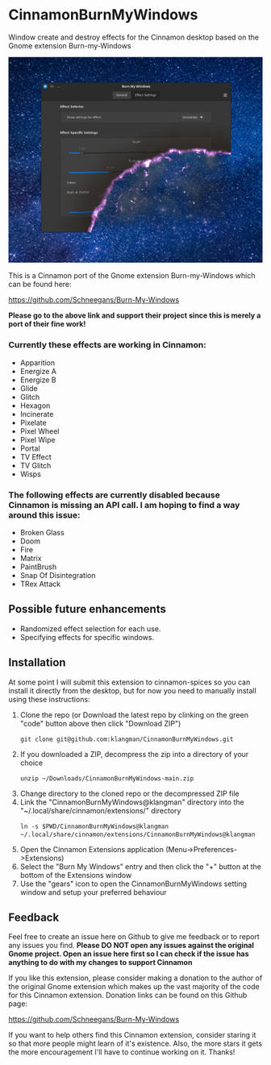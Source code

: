 # CinnamonBurnMyWindows

Window create and destroy effects for the Cinnamon desktop based on the Gnome extension Burn-my-Windows

![screen shot](CinnamonBurnMyWindows@klangman/screenshot.png)

This is a Cinnamon port of the Gnome extension Burn-my-Windows which can be found here: 

https://github.com/Schneegans/Burn-My-Windows

**Please go to the above link and support their project since this is merely a port of their fine work!**

### Currently these effects are working in Cinnamon:

- Apparition
- Energize A
- Energize B
- Glide
- Glitch
- Hexagon
- Incinerate
- Pixelate
- Pixel Wheel
- Pixel Wipe
- Portal
- TV Effect
- TV Glitch
- Wisps

### The following effects are currently disabled because Cinnamon is missing an API call. I am hoping to find a way around this issue:

- Broken Glass
- Doom
- Fire
- Matrix
- PaintBrush
- Snap Of Disintegration
- TRex Attack

## Possible future enhancements

- Randomized effect selection for each use.
- Specifying effects for specific windows.

## Installation

At some point I will submit this extension to cinnamon-spices so you can install it directly from the desktop, but for now you need to manually install using these instructions:

1. Clone the repo (or Download the latest repo by clinking on the green "code" button above then click "Download ZIP")
    ```
    git clone git@github.com:klangman/CinnamonBurnMyWindows.git
    ```
2. If you downloaded a ZIP, decompress the zip into a directory of your choice
    ```
    unzip ~/Downloads/CinnamonBurnMyWindows-main.zip
    ```
3. Change directory to the cloned repo or the decompressed ZIP file
4. Link the "CinnamonBurnMyWindows@klangman" directory into the "~/.local/share/cinnamon/extensions/" directory
    ```
    ln -s $PWD/CinnamonBurnMyWindows@klangman ~/.local/share/cinnamon/extensions/CinnamonBurnMyWindows@klangman
    ```
5. Open the Cinnamon Extensions application (Menu->Preferences->Extensions)
6. Select the "Burn My Windows" entry and then click the "+" button at the bottom of the Extensions window
7. Use the "gears" icon to open the CinnamonBurnMyWindows setting window and setup your preferred behaviour

## Feedback

Feel free to create an issue here on Github to give me feedback or to report any issues you find. **Please DO NOT open any issues against the original Gnome project. Open an issue here first so I can check if the issue has anything to do with my changes to support Cinnamon**

If you like this extension, please consider making a donation to the author of the original Gnome extension which makes up the vast majority of the code for this Cinnamon extension. Donation links can be found on this Github page:
 
https://github.com/Schneegans/Burn-My-Windows

If you want to help others find this Cinnamon extension, consider staring it so that more people might learn of it's existence.
Also, the more stars it gets the more encouragement I'll have to continue working on it.
Thanks!
